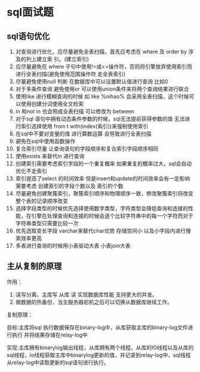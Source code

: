 # sql面试题

## sql语句优化

1. 对查询进行优化，应尽量避免全表扫描，首先应考虑在	where	及	order	by	涉及的列上建立索 引。(建立索引)
2. 应尽量避免在	where	子句中使用!=或<>操作符，否则将引擎放弃使用索引而进行全表扫描(避免使用范围操作符 走全表索引)
3. 尽量避免使用null 判断 在数据库中可以设置默认值进行查询 比如0
4. 对于多条件查询 避免使用or  可以使用union条件来将两个查询结果进行联合
5. 使用like  进行模糊查询的时候 如 like %nihao% 会采用全表扫描，这个时候可以使用创建分词使用全文检索
6. in 和not in 也会照成全表扫描  可以修改为 between
7. 对于sql 语句中拥有动态条件参数的时候，sql无法提前获得参数的值 无法进行索引选择使用 from t with(index(索引))来强制使用索引
8. 在sql中不要对变量的值 进行算数运算 会导致进行全表扫描
9. 避免在sql中使用函数操作
10. 复合索引尽量 让查询语句的字段顺序和复合索引字段顺序相同
11. 使用exists 来替代in 进行查询
12. 创建索引需要考虑索引字段的一个重复概率 如果重复的概率过大，sql会自动优化不走索引
13. 索引提高了select 的时间效率 但是insert和update的时间效率会有一定影响 需要考虑 创建索引的字段个数以及 索引的个数
14. 尽量避免创建聚簇索引，聚簇索引顺序和物理顺序一致，修改聚簇索引将改变整个表的记录顺序改变
15. 选择字段类型的时候优先选择使用数字类型，字符类型会降低查询和连接的性能，在引擎在处理查询和连接的时候会逐个比较字符串中的每一个字符而对于字符串类型只需要比较一次
16. 优先选取变长字段 varchar来替代char优势 存储空间小 以及小字段内进行搜索效率更高
17. 多表进行查询的时候用小表驱动大表 小表join大表



## 主从复制的原理

作用：

1. 读写分离，主库写 从库 读 实现数据库性能 支持更大的并发。
2. 做数据的热备份，当主服务器宕机之后可以切换从数据库继续工作。

复制原理：

目标:主库将sql 执行数据保存在binary-log中，从库获取主库的binary-log文件进行执行 并将结果存储在relay-log中

实现:主库拥有binarylog输出线程，从库拥有两个线程，从库的IO线程以及从库的sql线程，io线程获取主库中binarylog更新的值，并记录到relay-log中，sql线程从relay-log中读取更新的sql语句进行执行。









